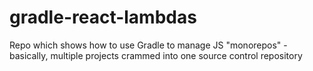 # gradle-react-lambdas
Repo which shows how to use Gradle to manage JS "monorepos" - basically, multiple projects crammed into one source control repository
